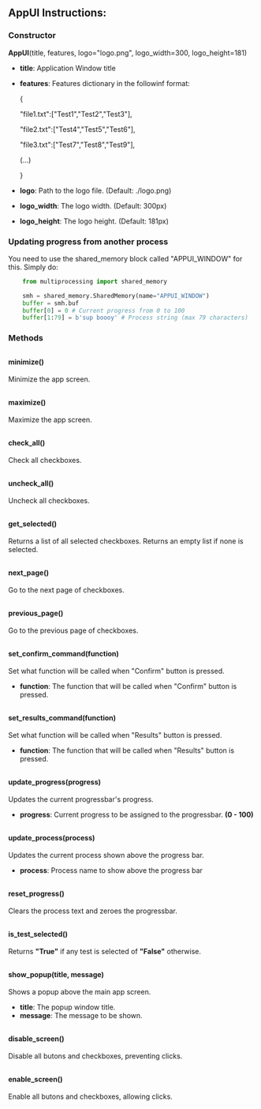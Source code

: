

## AppUI Instructions:

  ### Constructor
**AppUI**(title, features, logo="logo.png", logo_width=300, logo_height=181)

- **title**: Application Window title

- **features**: Features dictionary in the followinf format:

    {

	"file1.txt":["Test1","Test2","Test3"],

	"file2.txt":["Test4","Test5","Test6"],

	"file3.txt":["Test7","Test8","Test9"],

	(...)

	}

- **logo**: Path to the logo file. (Default: ./logo.png)

- **logo_width**: The logo width. (Default: 300px)

- **logo_height**: The logo height. (Default: 181px)

### Updating progress from another process
You need to use the shared_memory block called "APPUI_WINDOW" for this.
Simply do:
```python
	from multiprocessing import shared_memory

	smh = shared_memory.SharedMemory(name="APPUI_WINDOW")
	buffer = smh.buf
	buffer[0] = 0 # Current progress from 0 to 100
	buffer[1:79] = b'sup boooy' # Process string (max 79 characters)
```


### Methods

##
#### minimize()

Minimize the app screen.
##

#### maximize()
Maximize the app screen.
##

#### check_all()
Check all checkboxes.
##

#### uncheck_all()
Uncheck all checkboxes.
##

#### get_selected()
Returns a list of all selected checkboxes. Returns an empty list if none is selected.
##

#### next_page()
Go to the next page of checkboxes.
##

#### previous_page()
Go to the previous page of checkboxes.
##

#### set_confirm_command(function)
Set what function will be called when "Confirm" button is pressed.
 - **function**: The function that will be called when "Confirm" button is pressed.
##

#### set_results_command(function)
Set what function will be called when "Results" button is pressed.
 - **function**: The function that will be called when "Results" button is pressed.
##

#### update_progress(progress)
Updates the current progressbar's progress.
 - **progress**: Current progress to be assigned to the progressbar. **(0 - 100)**
##

#### update_process(process)
Updates the current process shown above the progress bar.
 - **process**: Process name to show above the progress bar
##

#### reset_progress()
Clears the process text and zeroes the progressbar.
##

#### is_test_selected()
Returns **"True"** if any test is selected of **"False"** otherwise.
##

#### show_popup(title, message)
Shows a popup above the main app screen.
 - **title**: The popup window title.
 - **message**: The message to be shown.
##

#### disable_screen()
Disable all butons and checkboxes, preventing clicks.
##


#### enable_screen()
Enable all butons and checkboxes, allowing clicks.


